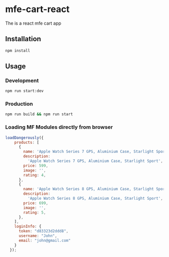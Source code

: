 # mfe-cart-react

The is a react mfe cart app


## Installation
```bash
npm install
```

## Usage

### Development
```bash
npm run start:dev
```

### Production
```bash
npm run build && npm run start
```

### Loading MF Modules directly from browser

```javascript
loadDangerously({
    products: [
      {
        name: 'Apple Watch Series 7 GPS, Aluminium Case, Starlight Sport',
        description:
          'Apple Watch Series 7 GPS, Aluminium Case, Starlight Sport',
        price: 599,
        image: '',
        rating: 4,
      },
      {
        name: 'Apple Watch Series 8 GPS, Aluminium Case, Starlight Sport',
        description:
          'Apple Watch Series 8 GPS, Aluminium Case, Starlight Sport',
        price: 699,
        image: '',
        rating: 5,
      },
    ],
    loginInfo: {
      token: "d83323d2ddd8",
      username: "John",
      email: "john@gmail.com"
    }
  });
```

